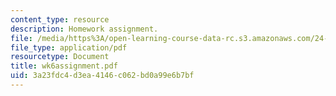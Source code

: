 ```yaml
---
content_type: resource
description: Homework assignment.
file: /media/https%3A/open-learning-course-data-rc.s3.amazonaws.com/24-964-topics-in-phonology-fall-2004/3a23fdc4d3ea4146c062bd0a99e6b7bf_wk6assignment.pdf
file_type: application/pdf
resourcetype: Document
title: wk6assignment.pdf
uid: 3a23fdc4-d3ea-4146-c062-bd0a99e6b7bf
---
```

